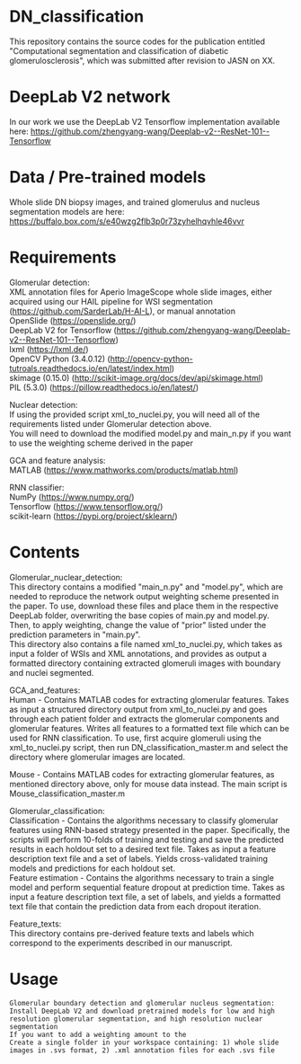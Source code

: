# DN_classification

This repository contains the source codes for the publication entitled "Computational segmentation and classification of diabetic glomerulosclerosis", which was submitted after revision to JASN on XX. 

# DeepLab V2 network
In our work we use the DeepLab V2 Tensorflow implementation available here: https://github.com/zhengyang-wang/Deeplab-v2--ResNet-101--Tensorflow

# Data / Pre-trained models
Whole slide DN biopsy images, and trained glomerulus and nucleus segmentation models are here: https://buffalo.box.com/s/e40wzg2flb3p0r73zyhelhqvhle46vvr

# Requirements
Glomerular detection:  
XML annotation files for Aperio ImageScope whole slide images, either acquired using our HAIL pipeline for WSI segmentation (https://github.com/SarderLab/H-AI-L), or manual annotation  
OpenSlide (https://openslide.org/)  
DeepLab V2 for Tensorflow (https://github.com/zhengyang-wang/Deeplab-v2--ResNet-101--Tensorflow)  
lxml (https://lxml.de/)  
OpenCV Python (3.4.0.12) (http://opencv-python-tutroals.readthedocs.io/en/latest/index.html)  
skimage (0.15.0) (http://scikit-image.org/docs/dev/api/skimage.html)  
PIL (5.3.0) (https://pillow.readthedocs.io/en/latest/)  

Nuclear detection:  
If using the provided script xml_to_nuclei.py, you will need all of the requirements listed under Glomerular detection above.  
You will need to download the modified model.py and main_n.py if you want to use the weighting scheme derived in the paper  

GCA and feature analysis:  
MATLAB (https://www.mathworks.com/products/matlab.html)  

RNN classifier:  
NumPy (https://www.numpy.org/)  
Tensorflow (https://www.tensorflow.org/)  
scikit-learn (https://pypi.org/project/sklearn/)  

# Contents
Glomerular_nuclear_detection:  
This directory contains a modified "main_n.py" and "model.py", which are needed to reproduce the network output weighting scheme presented in the paper. To use, download these files and place them in the respective DeepLab folder, overwriting the base copies of main.py and model.py. Then, to apply weighting, change the value of "prior" listed under the prediction parameters in "main.py".  
This directory also contains a file named xml_to_nuclei.py, which takes as input a folder of WSIs and XML annotations, and provides as output a formatted directory containing extracted glomeruli images with boundary and nuclei segmented. 

GCA_and_features:  
Human - Contains MATLAB codes for extracting glomerular features. Takes as input a structured directory output from xml_to_nuclei.py and goes through each patient folder and extracts the glomerular components and glomerular features. Writes all features to a formatted text file which can be used for RNN classification. To use, first acquire glomeruli using the xml_to_nuclei.py script, then run DN_classification_master.m and select the directory where glomerular images are located. 

Mouse - Contains MATLAB codes for extracting glomerular features, as mentioned directory above, only for mouse data instead. The main script is Mouse_classification_master.m

Glomerular_classification:  
Classification - Contains the algorithms necessary to classify glomerular features using RNN-based strategy presented in the paper. Specifically, the scripts will perform 10-folds of training and testing and save the predicted results in each holdout set to a desired text file. Takes as input a feature description text file and a set of labels. Yields cross-validated training models and predictions for each holdout set.  
Feature estimation - Contains the algorithms necessary to train a single model and perform sequential feature dropout at prediction time. Takes as input a feature description text file, a set of labels, and yields a formatted text file that contain the prediction data from each dropout iteration. 

Feature_texts:  
This directory contains pre-derived feature texts and labels which correspond to the experiments described in our manuscript. 

# Usage
    Glomerular boundary detection and glomerular nucleus segmentation:
    Install DeepLab V2 and download pretrained models for low and high resolution glomerular segmentation, and high resolution nuclear segmentation
    If you want to add a weighting amount to the 
    Create a single folder in your workspace containing: 1) whole slide images in .svs format, 2) .xml annotation files for each .svs file
    
